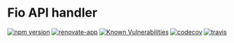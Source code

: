 # Fio API handler

[![npm version](https://badge.fury.io/js/fio-api-handler.svg)](https://badge.fury.io/js/fio-api-handler)
[![renovate-app](https://img.shields.io/badge/renovate-app-blue.svg)](https://renovateapp.com/)
[![Known Vulnerabilities](https://snyk.io/test/github/fabulator/fio-api-handler/badge.svg)](https://snyk.io/test/github/fabulator/fio-api-handler)
[![codecov](https://codecov.io/gh/fabulator/fio-api-handler/branch/master/graph/badge.svg)](https://codecov.io/gh/fabulator/fio-api-handler)
[![travis](https://travis-ci.org/fabulator/fio-api-handler.svg?branch=master)](https://travis-ci.org/fabulator/fio-api-handler)
